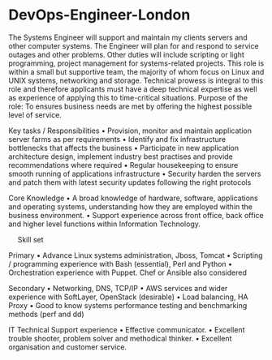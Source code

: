 # DevOps-Engineer-London

The Systems Engineer will support and maintain my clients servers and other computer systems. The Engineer will plan for and respond to service outages and other problems. Other duties will include scripting or light programming, project management for systems-related projects.
This role is within a small but supportive team, the majority of whom focus on Linux and UNIX systems, networking and storage. Technical prowess is integral to this role and therefore applicants must have a deep technical expertise as well as experience of applying this to time-critical situations.
Purpose of the role:
To ensures business needs are met by offering the highest possible level of service. 

Key tasks / Responsibilities
•	Provision, monitor and maintain application server farms as per requirements
•	Identify and fix infrastructure bottlenecks that affects the business
•	Participate in new application architecture design, implement industry best practises and provide recommendations where required
•	Regular housekeeping to ensure smooth running of applications infrastructure
•	Security harden the servers and patch them with latest security updates following the right protocols

Core Knowledge
•	A broad knowledge of hardware, software, applications and operating systems, understanding how they are employed within the business environment.
•	Support experience across front office, back office and higher level functions within Information Technology.

 
Skill set

Primary
•	Advance Linux systems administration, Jboss, Tomcat 
•	Scripting / programming experience with Bash (essential), Perl and Python
•	Orchestration experience with Puppet. Chef or Ansible also considered

Secondary
•	Networking, DNS, TCP/IP
•	AWS services and wider experience with SoftLayer, OpenStack (desirable)
•	Load balancing, HA Proxy
•	Good to know systems performance testing and benchmarking methods (perf and dd)

IT Technical Support experience
•	Effective communicator.
•	Excellent trouble shooter, problem solver and methodical thinker.
•	Excellent organisation and customer service.

